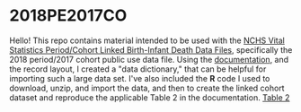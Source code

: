 # 2018PE2017CO

Hello! This repo contains material intended to be used with the [NCHS Vital Statistics Period/Cohort Linked Birth-Infant Death Data Files](https://www.cdc.gov/nchs/data_access/vitalstatsonline.htm), specifically the 2018 period/2017 cohort public use data file. Using the [documentation](https://ftp.cdc.gov/pub/Health_Statistics/NCHS/Dataset_Documentation/DVS/period-cohort-linked/18PE17CO_linkedUG.pdf), and the record layout, I created a "data dictionary," that can be helpful for importing such a large data set. I've also included the **R** code I used to download, unzip, and import the data, and then to create the linked cohort dataset and reproduce the applicable Table 2 in the documentation.
[Table 2](https://github.com/patrickstuchlik/2018PE2017CO/raw/master/Table%202.png)
